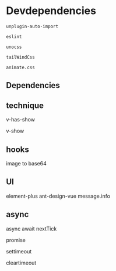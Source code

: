 # Devdependencies

    unplugin-auto-import

    eslint

    unocss

    tailWindCss

    animate.css

## Dependencies

## technique

v-has-show

v-show

## hooks

image to base64

## UI

element-plus ant-design-vue message.info

## async

async await  nextTick

promise

settimeout

cleartimeout

